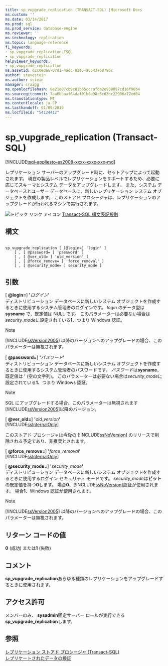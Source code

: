 ```yaml
---
title: sp_vupgrade_replication (TRANSACT-SQL) |Microsoft Docs
ms.custom: ''
ms.date: 03/14/2017
ms.prod: sql
ms.prod_service: database-engine
ms.reviewer: ''
ms.technology: replication
ms.topic: language-reference
f1_keywords:
- sp_vupgrade_replication_TSQL
- sp_vupgrade_replication
helpviewer_keywords:
- sp_vupgrade_replication
ms.assetid: d2c0ed66-07d1-4adc-82e5-a654376879bc
author: stevestein
ms.author: sstein
manager: craigg
ms.openlocfilehash: 0e21e07cb9c81b65cccafda2e938057cd16f96b4
ms.sourcegitcommit: 7aa6beaaf64daf01b0e98e6c63cc22906a77ed04
ms.translationtype: MT
ms.contentlocale: ja-JP
ms.lasthandoff: 01/09/2019
ms.locfileid: "54124412"
---
```

# <a name="spvupgradereplication-transact-sql"></a>sp_vupgrade_replication (Transact-SQL)
[!INCLUDE[tsql-appliesto-ss2008-xxxx-xxxx-xxx-md](../../includes/tsql-appliesto-ss2008-xxxx-xxxx-xxx-md.md)]

  レプリケーション サーバーのアップグレード時に、セットアップによって起動されます。 現在の製品レベルでレプリケーションをサポートするため、必要に応じてスキーマとシステム データをアップグレードします。 また、システム データベースとユーザー データベースに、新しいレプリケーション システム オブジェクトを作成します。 このストアド プロシージャは、レプリケーションのアップグレードが行われるマシンで実行されます。  
  
 ![トピック リンク アイコン](../../database-engine/configure-windows/media/topic-link.gif "トピック リンク アイコン") [Transact-SQL 構文表記規則](../../t-sql/language-elements/transact-sql-syntax-conventions-transact-sql.md)  
  
## <a name="syntax"></a>構文  
  
```  
  
sp_vupgrade_replication [ [@login=] 'login' ]  
    [ , [ @password= ] 'password' ]  
    [ , [ @ver_old= ] 'old_version' ]  
    [ , [ @force_remove= ] 'force_removal' ]  
    [ , [ @security_mode= ] security_mode ]  
```  
  
## <a name="arguments"></a>引数  
 [  **@login=**] **'**_ログイン_**'**  
 ディストリビューション データベースに新しいシステム オブジェクトを作成するときに使用するシステム管理者のログインです。 *login* のデータ型は **sysname** で、既定値は NULL です。 このパラメーターは必要ない場合は*security_mode*に設定されている**1**、つまり Windows 認証。  
  
> [!NOTE]  
>  [!INCLUDE[ssVersion2005](../../includes/ssversion2005-md.md)] 以降のバージョンへのアップグレードの場合、このパラメーターは無視されます。  
  
 [  **@password=**] **'**_パスワード_**'**  
 ディストリビューション データベースに新しいシステム オブジェクトを作成するときに使用するシステム管理者のパスワードです。 *パスワード*は**sysname**、既定値は **'** (空の文字列)。 このパラメーターは必要ない場合は*security_mode*に設定されている**1**、つまり Windows 認証。  
  
> [!NOTE]  
>  SQL にアップグレードする場合、このパラメーターは無視されます[!INCLUDE[ssVersion2005](../../includes/ssversion2005-md.md)]以降のバージョン。  
  
 [  **@ver_old=**] **'**_old_version_**'**  
 [!INCLUDE[ssInternalOnly](../../includes/ssinternalonly-md.md)]  
  
 このストアド プロシージャは今後の [!INCLUDE[ssNoVersion](../../includes/ssnoversion-md.md)] のリリースで削除される予定であり、非推奨とされます。  
  
 [  **@force_remove=**] **'**_force_removal_**'**  
 [!INCLUDE[ssInternalOnly](../../includes/ssinternalonly-md.md)]  
  
 [  **@security_mode=**] **'**_security_mode_**'**  
 ディストリビューション データベースに新しいシステム オブジェクトを作成するときに使用するログイン セキュリティ モードです。 *security_mode*は**ビット**の既定値を持つ**0**します。 場合**0**、[!INCLUDE[ssNoVersion](../../includes/ssnoversion-md.md)]認証が使用されます。 場合**1**、Windows 認証が使用されます。  
  
> [!NOTE]  
>  [!INCLUDE[ssVersion2005](../../includes/ssversion2005-md.md)] 以降のバージョンへのアップグレードの場合、このパラメーターは無視されます。  
  
## <a name="return-code-values"></a>リターン コードの値  
 **0** (成功) または**1** (失敗)  
  
## <a name="remarks"></a>コメント  
 **sp_vupgrade_replication**あらゆる種類のレプリケーションをアップグレードするときに使用されます。  
  
## <a name="permissions"></a>アクセス許可  
 メンバーのみ、 **sysadmin**固定サーバー ロールが実行できる**sp_vupgrade_replication**します。  
  
## <a name="see-also"></a>参照  
 [レプリケーション ストアド プロシージャ &#40;Transact-SQL&#41;](../../relational-databases/system-stored-procedures/replication-stored-procedures-transact-sql.md)   
 [レプリケートされたデータの検証](../../relational-databases/replication/validate-data-at-the-subscriber.md)  
  
  
